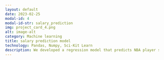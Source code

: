 ```yaml
---
layout: default
date: 2023-02-25
modal-id: 4
modal-id-str: salary_prediction 
img: project_card_4.png
alt: image-alt
category: Machine learning
title: salary prediction model
technology: Pandas, Numpy, Sci-Kit Learn
description: We developed a regression model that predicts NBA player salaries based on various features and analyzed how different features correlate with their salary. Our technical objectives included defining a prediction task, selecting evaluation metrics, performing feature engineering and standardization, and training univariable and multivariable linear regression models, as well as a decision tree regressor. <br>We gathered data from the  <a class="plinks" href="https://github.com/swar/nba_api" target="_blank">NBA API</a> and split it into train/test sets, created a baseline model, trained a regressor model with a single feature, and then performed feature engineering before training a regressor model with multiple features. 
---
```

